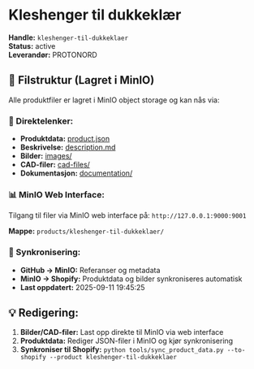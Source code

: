 # Kleshenger til dukkeklær

**Handle:** `kleshenger-til-dukkeklaer`  
**Status:** active  
**Leverandør:** PROTONORD

## 📁 Filstruktur (Lagret i MinIO)

Alle produktfiler er lagret i MinIO object storage og kan nås via:

### 🔗 Direktelenker:
- **Produktdata:** [product.json](http://127.0.0.1:9000/products/kleshenger-til-dukkeklaer/product.json)
- **Beskrivelse:** [description.md](http://127.0.0.1:9000/products/kleshenger-til-dukkeklaer/description.md)
- **Bilder:** [images/](http://127.0.0.1:9000/products/kleshenger-til-dukkeklaer/images/)
- **CAD-filer:** [cad-files/](http://127.0.0.1:9000/products/kleshenger-til-dukkeklaer/cad-files/)
- **Dokumentasjon:** [documentation/](http://127.0.0.1:9000/products/kleshenger-til-dukkeklaer/documentation/)

### 📊 MinIO Web Interface:
Tilgang til filer via MinIO web interface på:
`http://127.0.0.1:9000:9001`

**Mappe:** `products/kleshenger-til-dukkeklaer/`

### 🔄 Synkronisering:
- **GitHub → MinIO:** Referanser og metadata
- **MinIO → Shopify:** Produktdata og bilder synkroniseres automatisk
- **Last oppdatert:** 2025-09-11 19:45:25

## 💡 Redigering:
1. **Bilder/CAD-filer:** Last opp direkte til MinIO via web interface
2. **Produktdata:** Rediger JSON-filer i MinIO og kjør synkronisering
3. **Synkroniser til Shopify:** `python tools/sync_product_data.py --to-shopify --product kleshenger-til-dukkeklaer`
